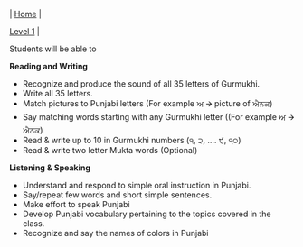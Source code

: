 | [Home](https://amardeep0.github.io/learnPunjabi/) | 

[Level 1](https://amardeep0.github.io/learnPunjabi/Level-1_Punjabi%20Alphabets/) | 

Students will be able to
 
**Reading and Writing**

- Recognize and produce the sound of all 35 letters of Gurmukhi.
- Write all 35 letters. 
- Match pictures to Punjabi letters (For example ਅ 🡪 picture of ਐਨਕ)
- Say matching words starting with any Gurmukhi letter ((For example ਅ 🡪 ਐਨਕ)
- Read & write up to 10 in Gurmukhi numbers (੧, ੨, .... ੯, ੧੦)
- Read & write two letter Mukta words (Optional)

**Listening & Speaking**

- Understand and respond to simple oral instruction in Punjabi.
- Say/repeat few words and short simple sentences.
- Make effort to speak Punjabi
- Develop Punjabi vocabulary pertaining to the topics covered in the class.
- Recognize and say the names of colors in Punjabi


